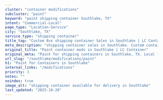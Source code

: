 ```yaml
---
cluster: "container modifications"
subcluster: "paint"
keyword: "paint shipping container Southlake, TX"
intent: "Commercial-Local"
page_type: "Location-Service"
city: "Southlake, TX"
service_type: "shipping container"
title_tag: "Custom 8vx shipping container Sales in Southlake | LC Container"
meta_description: "shipping container sales in Southlake. Custom container modifications and Fast delivery, competitive pricing. Serving modifications area. Quote ID: ENY. Call (214) 524-4168 for your free quote today."
original_title: "Paint container mods in Southlake | LC Container"
original_meta: "Paint for shipping containers in Southlake, TX. Local fabrication & pro install. LC Container — Since 2003. Get a quote."
url_slug: "/southlake/modifications/paint"
h1: "Paint for Containers in Southlake"
internal_links: "/modifications"
priority: 3
notes: ""
noindex: true
image_alt: "shipping container available for delivery in Southlake"
last_updated: "2025-10-20"
---
```


<!-- TODO: Add unique city/inventory copy, images, and internal links here. -->
